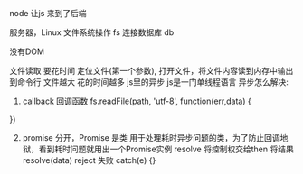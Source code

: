 node 让js 来到了后端

服务器，Linux
文件系统操作   fs
连接数据库  db

没有DOM 

文件读取 要花时间 定位文件(第一个参数), 打开文件，将文件内容读到内存中输出到命令行
文件越大  花的时间越多 js里的异步   js是一门单线程语言
异步怎么解决:
1. callback 回调函数
fs.readFile(path, 'utf-8', function(err,data) {

})

2. promise 
    分开，Promise 是类 用于处理耗时异步问题的类，为了防止回调地狱，看到耗时问题就用出一个Promise实例
    resolve 将控制权交给then 将结果resolve(data)
    reject 失败 catch(e) {}
